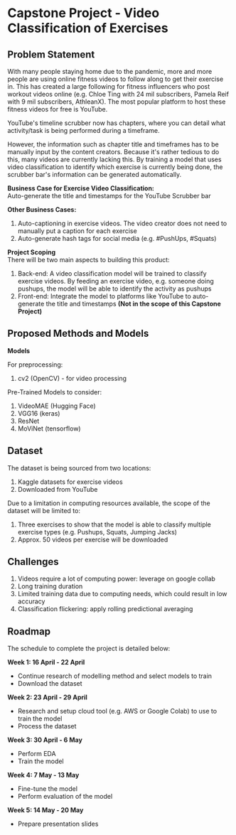 # Capstone Project - Video Classification of Exercises

## Problem Statement

With many people staying home due to the pandemic, more and more people are using online fitness videos to follow along to get their exercise in. This has created a large following for fitness influencers who post workout videos online (e.g. Chloe Ting with 24 mil subscribers, Pamela Reif with 9 mil subscribers, AthleanX). The most popular platform to host these fitness videos for free is YouTube.  

YouTube's timeline scrubber now has chapters, where you can detail what activity/task is being performed during a timeframe.

However, the information such as chapter title and timeframes has to be manually input by the content creators. Because it's rather tedious to do this, many videos are currently lacking this. By training a model that uses video classification to identify which exercise is currently being done, the scrubber bar's information can be generated automatically. 

**Business Case for Exercise Video Classification:**<br>
Auto-generate the title and timestamps for the YouTube Scrubber bar

**Other Business Cases:**<br>
1. Auto-captioning in exercise videos. The video creator does not need to manually put a caption for each exercise
2. Auto-generate hash tags for social media (e.g. #PushUps, #Squats)

**Project Scoping**<br>
There will be two main aspects to building this product:<br>
1. Back-end: A video classification model will be trained to classify exercise videos. By feeding an exercise video, e.g. someone doing pushups, the model will be able to identify the activity as pushups
2. Front-end: Integrate the model to platforms like YouTube to auto-generate the title and timestamps **(Not in the scope of this Capstone Project)**

## Proposed Methods and Models

**Models**

For preprocessing:
1. cv2 (OpenCV) - for video processing

Pre-Trained Models to consider:<br>
1. VideoMAE (Hugging Face) 
2. VGG16 (keras)
3. ResNet
4. MoViNet (tensorflow)

## Dataset

The dataset is being sourced from two locations:<br>
1. Kaggle datasets for exercise videos
2. Downloaded from YouTube

Due to a limitation in computing resources available, the scope of the dataset will be limited to:<br>
1. Three exercises to show that the model is able to classify multiple exercise types (e.g. Pushups, Squats, Jumping Jacks)
2. Approx. 50 videos per exercise will be downloaded 

## Challenges

1. Videos require a lot of computing power: leverage on google collab
2. Long training duration
3. Limited training data due to computing needs, which could result in low accuracy
4. Classification flickering: apply rolling predictional averaging

## Roadmap

The schedule to complete the project is detailed below:<br>

**Week 1: 16 April - 22 April**
* Continue research of modelling method and select models to train
* Download the dataset

**Week 2: 23 April - 29 April**
* Research and setup cloud tool (e.g. AWS or Google Colab) to use to train the model
* Process the dataset

**Week 3: 30 April - 6 May**
* Perform EDA
* Train the model

**Week 4: 7 May - 13 May**
* Fine-tune the model
* Perform evaluation of the model

**Week 5: 14 May - 20 May**
* Prepare presentation slides